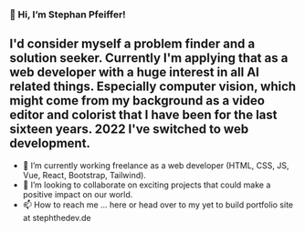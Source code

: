 ### 👋 Hi, I’m Stephan Pfeiffer!
## I'd consider myself a problem finder and a solution seeker. Currently I'm applying that as a web developer with a huge interest in all AI related things. Especially computer vision, which might come from my background as a video editor and colorist that I have been for the last sixteen years. 2022 I've switched to web development.

- 🌱 I’m currently working freelance as a web developer (HTML, CSS, JS, Vue, React, Bootstrap, Tailwind).
- 💞️ I’m looking to collaborate on exciting projects that could make a positive impact on our world.
- 📫 How to reach me ... here or head over to my yet to build portfolio site at stephthedev.de

<!---
Steph-The-Dev/Steph-The-Dev is a ✨ special ✨ repository because its `README.md` (this file) appears on your GitHub profile.
You can click the Preview link to take a look at your changes.
--->

